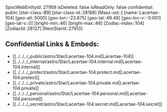 ﻿---
location: [49.48,23.875,5000]
type: Star
tags:
- astro/Star

---
SpocWebEntityId: 27959
isDeleted: false
isReadOnly: false
confidential: public
[star-class::B9]
[star-class-id::28188]
[Mass-sol::]
[name::Lacertae-104]
[geo-alt::5000]
[geo-lon::-23.875]
[geo-lat::49.48]
[geo-lon-v::-0.001]
[geo-lat-v::0]
[bright-min::46]
[bright-max::46]
[Zodiac-index::104]
[ZodiacId::28127]
[NextStarId::27913]



## Confidential Links & Embeds: 
- [[../../../_public/astro/Star/Lacertae-104.md|Lacertae-104]] 
- [[../../../_internal/astro/Star/Lacertae-104.internal.md|Lacertae-104.internal]] 
- [[../../../_protect/astro/Star/Lacertae-104.protect.md|Lacertae-104.protect]] 
- [[../../../_private/astro/Star/Lacertae-104.private.md|Lacertae-104.private]] 
- [[../../../_personal/astro/Star/Lacertae-104.personal.md|Lacertae-104.personal]] 
- [[../../../_secret/astro/Star/Lacertae-104.secret.md|Lacertae-104.secret]]

